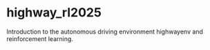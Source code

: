 # highway_rl2025
Introduction to the autonomous driving environment highwayenv and reinforcement learning.
